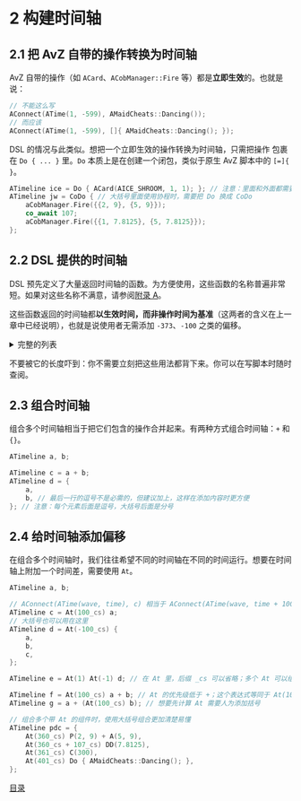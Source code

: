 # 2 构建时间轴

## 2.1 把 AvZ 自带的操作转换为时间轴

AvZ 自带的操作（如 `ACard`、`ACobManager::Fire` 等）都是**立即生效**的。也就是说：

```cpp
// 不能这么写
AConnect(ATime(1, -599), AMaidCheats::Dancing());
// 而应该
AConnect(ATime(1, -599), []{ AMaidCheats::Dancing(); });
```

DSL 的情况与此类似。想把一个立即生效的操作转换为时间轴，只需把操作 包裹在 `Do { ... }` 里。`Do` 本质上是在创建一个闭包，类似于原生 AvZ 脚本中的 `[=]{ }`。

```cpp
ATimeline ice = Do { ACard(AICE_SHROOM, 1, 1); }; // 注意：里面和外面都需要分号
ATimeline jw = CoDo { // 大括号里面使用协程时，需要把 Do 换成 CoDo
    aCobManager.Fire({{2, 9}, {5, 9}});
    co_await 107;
    aCobManager.Fire({{1, 7.8125}, {5, 7.8125}});
};
```

## 2.2 DSL 提供的时间轴

DSL 预先定义了大量返回时间轴的函数。为方便使用，这些函数的名称普遍非常短。如果对这些名称不满意，请参阅[附录 A](A%20关于%20shorthand.h.md)。

这些函数返回的时间轴都**以生效时间，而非操作时间为基准**（这两者的含义在上一章中已经说明），也就是说使用者无需添加 `-373`、`-100` 之类的偏移。

<details>
<summary>完整的列表</summary>

```cpp
P(1, 8.75) // 炮炸 1-8.75
P(1256, 9) // 炮炸 1-9、2-9、5-9、6-9
PP(15, 9, 26, 8) // 炮炸 1-9、5-9、2-8、6-8
P(slope, 2, 9) + P(flat, 4, 9) // 风炮炸 2-9，平炮炸 4-9（slope 和 flat 是 DSL 提供的）
P(slope, 2, 9, flat, 4, 9) // 同上
PP(8) // 在五行场地炸 2-8、4-8；在六行场地炸 2-8、5-8
PP() // 等效于 PP(9)
D(slope, 2, 9, flat, 4, 9) // 等效于 P(slope, 2, 9, flat, 4, 9)
D<110>(1, 8.75) // 等效于 At(110) P(1, 8.75)（注意 <> 里的数值必须是编译时常量，不能传一个变量的值）
DD<110>(8.75) // 在六行场地炸 1、5 路；在五行场地炸 1、4 路

Card(ASPIKEWEED, 1, 9) // 在 1-9 种地刺
// Card 与 ACard 用法相同，但 Card 会自动补种荷叶和花盆
Shovel(1, 9) // 铲 1-9 的普通植物
Shovel(1, 9, APUMPKIN) // 铲 1-9 的南瓜（没有则不铲除）

A(2, 9) // 在 2-9 使用樱桃（与 Card 相比附加了 -100cs 的偏移，相当于以生效时间为基准；下同）
J(2, 9) // 使用辣椒
a(2, 9) // 使用窝瓜
N(2, 9) // 使用毁灭菇（自动使用咖啡豆，自动校正生效时间；下同）
N(3, 9, true) // 优先使用模仿者，其次使用普通卡
N({{3, 8}, {3, 9}, {4, 9}}) // 从位置列表中挑选第一个可用位置使用
I(1, 1) // 优先使用模仿者，其次使用普通卡
I(1, 1, false) // 只尝试使用普通卡
I() // 仅限白天：使用 aIceFiller 中的存冰

C.SetCards({APUFF_SHROOM, AM_PUFF_SHROOM}); // 设置使用的垫材；不设置时默认为所有 751cs 冷却的植物按阳光从低到高排序（这个函数是即时生效的）
C(134) // 在所有陆地行 9 列放置垫材，134cs 后铲除
C(-1, 56) // 在 5、6 行 9 列放置垫材，不主动铲除
C(1, {1256, 8}) // 在 1、2、5、6 行 8 列放置垫材，秒铲
C(266, {{1, 9}, {256, 8}}) // 在 1-9、2-8、5-8、6-8 放置垫材，266cs 后铲除
C.TriggerBy(ADANCING_ZOMBIE & CURR_WAVE, AGIGA_GARGANTUAR & PREV_WAVES)(40) // 只在有本波舞王或非本波红眼的行放置垫材
C.TriggerBy(ALADDER_ZOMBIE, AJACK_IN_THE_BOX_ZOMBIE & XIn(600, 700))(266) // 只在有梯子或横坐标位于 600~700 之间的小丑的行放置垫材

// Trig 是 trigger refresh 的简写
Trig() // 起到假定波长的作用；注意这个函数应该被连接到激活时间，波长 = max(激活时间, 401) + 200
Trig(true) // 锁定波长，用法同上
```
</details>

不要被它的长度吓到：你不需要立刻把这些用法都背下来。你可以在写脚本时随时查阅。


## 2.3 组合时间轴

组合多个时间轴相当于把它们包含的操作合并起来。有两种方式组合时间轴：`+` 和 `{}`。

```cpp
ATimeline a, b;

ATimeline c = a + b;
ATimeline d = {
    a,
    b, // 最后一行的逗号不是必需的，但建议加上，这样在添加内容时更方便
}; // 注意：每个元素后面是逗号，大括号后面是分号
```

## 2.4 给时间轴添加偏移

在组合多个时间轴时，我们往往希望不同的时间轴在不同的时间运行。想要在时间轴上附加一个时间差，需要使用 `At`。

```cpp
ATimeline a, b;

// AConnect(ATime(wave, time), c) 相当于 AConnect(ATime(wave, time + 100), a)
ATimeline c = At(100_cs) a;
// 大括号也可以用在这里
ATimeline d = At(-100_cs) {
    a,
    b,
    c,
};

ATimeline e = At(1) At(-1) d; // 在 At 里，后缀 _cs 可以省略；多个 At 可以组合

ATimeline f = At(100_cs) a + b; // At 的优先级低于 +；这个表达式等同于 At(100_cs) (a + b)
ATimeline g = a + (At(100_cs) b); // 想要先计算 At 需要人为添加括号

// 组合多个带 At 的组件时，使用大括号组合更加清楚易懂
ATimeline pdc = {
    At(360_cs) P(2, 9) + A(5, 9),
    At(360_cs + 107_cs) DD(7.8125),
    At(361_cs) C(300),
    At(401_cs) Do { AMaidCheats::Dancing(); },
};
```

[目录](../0catalogue.md)

